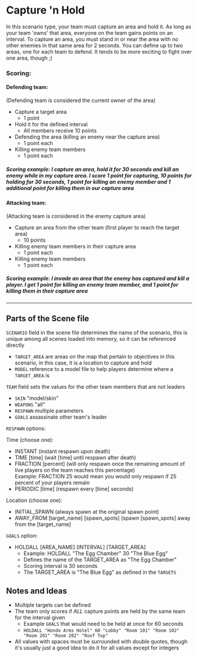 # Capture 'n Hold

In this scenario type, your team must capture an area and hold it.  As long as your team 'owns' that area, everyone on the team gains points on an interval.  To capture an area, you must stand in or near the area with no other enemies in that same area for 2 seconds.  You can define up to two areas, one for each team to defend.  It tends to be more exciting to fight over one area, though ;)

### Scoring:

#### Defending team:
(Defending team is considered the current owner of the area)
* Capture a target area
    * 1 point
* Hold it for the defined interval
    * All members receive 10 points
* Defending the area (killing an enemy near the capture area)
    * 1 point each
* Killing enemy team members
    * 1 point each

##### Scoring example: I capture an area, hold it for 30 seconds and kill an enemy while in my capture area.  I score 1 point for capturing, 10 points for holding for 30 seconds, 1 point for killing an enemy member and 1 additional point for killing them in our capture area

#### Attacking team:
(Attacking team is considered in the enemy capture area)
* Capture an area from the other team (first player to reach the target area)
    * 10 points
* Killing enemy team members in their capture area
    * 1 point each
* Killing enemy team members
    * 1 point each

##### Scoring example: I invade an area that the enemy has captured and kill a player.  I get 1 point for killing an enemy team member, and 1 point for killing them in their capture area
---

## Parts of the Scene file

`SCENARIO` field in the scene file determines the name of the scenario, this is unique among all scenes loaded into memory, so it can be referenced directly

* `TARGET_AREA` are areas on the map that pertain to objectives in this scenario, in this case, it is a location to capture and hold
* `MODEL` reference to a model file to help players determine where a `TARGET_AREA` is

`TEAM` field sets the values for the other team members that are not leaders
* `SKIN` "model/skin"
* `WEAPONS` "all"
* `RESPAWN` multiple parameters
* `GOALS` assassinate other team's leader

`RESPAWN` options:

Time (choose one):
* INSTANT (instant respawn upon death)
* TIME [time] (wait [time] until respawn after death)
* FRACTION [percent] (will only respawn once the remaining amount of live players on the team reaches this percentage)  
Example: FRACTION 25 would mean you would only respawn if 25 percent of your players remain
* PERIODIC [time] (respawn every [time] seconds)

Location (choose one):
* INITIAL_SPAWN (always spawn at the original spawn point)
* AWAY_FROM [target_name] [spawn_spots] (spawn [spawn_spots] away from the [target_name]

`GOALS` option:
* HOLDALL [AREA_NAME] [INTERVAL] [TARGET_AREA]
    * Example: HOLDALL "The Egg Chamber" 30 "The Blue Egg"
    * Defines the name of the TARGET_AREA as "The Egg Chamber"
    * Scoring interval is 30 seconds
    * The TARGET_AREA is "The Blue Egg" as defined in the `TARGETS`

## Notes and Ideas

* Multiple targets can be defined
* The team only scores if _ALL_ capture points are held by the same team for the interval given
    * Example `GOALS` that would need to be held at once for 60 seconds
    * `HOLDALL "Hondo Arms Hotel" 60 "Lobby" "Room 101" "Room 102" "Room 201" "Room 202" "Roof Top"`
* All values with spaces must be surrounded with double quotes, though it's usually just a good idea to do it for all values except for integers